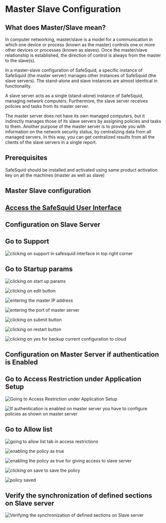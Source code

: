 # Master Slave Configuration 

## What does Master/Slave mean?

In computer networking, master/slave is a model for a communication in which one device or process (known as the master) controls one or more other devices or processes (known as slaves). Once the master/slave relationship is established, the direction of control is always from the master to the slave(s).

In a master-slave configuration of SafeSquid, a specific instance of SafeSquid (the master server) manages other instances of SafeSquid (the slave servers). The stand-alone and slave instances are almost identical in functionality.

A slave server acts as a single (stand-alone) instance of SafeSquid, managing network computers. Furthermore, the slave server receives policies and tasks from its master server.

The master server does not have its own managed computers, but it indirectly manages those of its slave servers by assigning policies and tasks to them. Another purpose of the master server is to provide you with information on the network security status, by centralizing data from all managed servers. In this way, you can get centralized results from all the clients of the slave servers in a single report.

## Prerequisites

SafeSquid should be installed and activated using same product activation key on all the machines (master as well as slave)

## Master Slave configuration

## [Access the SafeSquid User Interface](https://help.safesquid.com/portal/en/kb/articles/access-the-safesquid-user-interface)

## Configuration on Slave Server

## Go to Support

![clicking on support in safesquid interface in top right corner ](/img/How_To/Master_Slave_configuration/image1.webp)

## Go to Startup params 

![clicking on start up params](/img/How_To/Master_Slave_configuration/image2.webp)

![clicking on edit button](/img/How_To/Master_Slave_configuration/image3.webp)

![entering the master IP address](/img/How_To/Master_Slave_configuration/image4.webp)

![entering the port of master server](/img/How_To/Master_Slave_configuration/image5.webp)

![clicking on submit button](/img/How_To/Master_Slave_configuration/image6.webp)

![clicking on restart button](/img/How_To/Master_Slave_configuration/image7.webp)

![clicking on yes for backup current configuration to cloud](/img/How_To/Master_Slave_configuration/image8.webp)

## Configuration on Master Server if authentication is Enabled 

## Go to Access Restriction under Application Setup 

![Going to Access Restriction under Application Setup](/img/How_To/Master_Slave_configuration/image9.webp)

![If authentication is enabled on master server you have to configure policies as shown on master server](/img/How_To/Master_Slave_configuration/image9.webp)

## Go to Allow list

![going to allow list tab in access restrictions](/img/How_To/Master_Slave_configuration/image10.webp)

![enabling the policy as true](/img/How_To/Master_Slave_configuration/image11.webp)

![enabling the policy as true for giving access to slave server](/img/How_To/Master_Slave_configuration/image12.webp)

![clicking on save to save the policy](/img/How_To/Master_Slave_configuration/image13.webp)

![policy saved](/img/How_To/Master_Slave_configuration/image14.webp)

## Verify the synchronization of defined sections on Slave server

![Verifying the synchronization of defined sections on Slave server](/img/How_To/Master_Slave_configuration/image15.webp)
